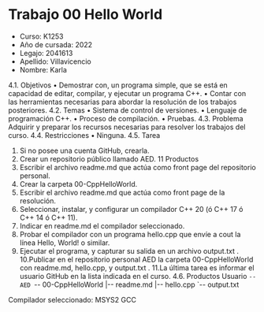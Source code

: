 #  Trabajo 00 Hello World
- Curso: K1253
- Año de cursada: 2022
- Legajo: 2041613
- Apellido: Villavicencio
- Nombre: Karla

4.1. Objetivos
• Demostrar con, un programa simple, que se está en capacidad de editar,
compilar, y ejecutar un programa C++.
• Contar con las herramientas necesarias para abordar la resolución de los
trabajos posteriores.
4.2. Temas
• Sistema de control de versiones.
• Lenguaje de programación C++.
• Proceso de compilación.
• Pruebas.
4.3. Problema
Adquirir y preparar los recursos necesarias para resolver los trabajos del curso.
4.4. Restricciones
• Ninguna.
4.5. Tarea
1. Si no posee una cuenta GitHub, crearla.
2. Crear un repositorio público llamado AED.
11
Productos
3. Escribir el archivo readme.md que actúa como front page del repositorio
personal.
4. Crear la carpeta 00-CppHelloWorld.
5. Escribir el archivo readme.md que actúa como front page de la resolución.
6. Seleccionar, instalar, y configurar un compilador C++ 20 (ó C++ 17 ó C++ 14
ó C++ 11).
7. Indicar en readme.md el compilador seleccionado.
8. Probar el compilador con un programa hello.cpp que envíe a cout la línea
Hello, World! o similar.
9. Ejecutar el programa, y capturar su salida en un archivo output.txt .
10.Publicar en el repositorio personal AED la carpeta 00-CppHelloWorld con
readme.md, hello.cpp, y output.txt .
11.La última tarea es informar el usuario GitHub en la lista indicada en el curso.
4.6. Productos
Usuario
`-- AED
 `-- 00-CppHelloWorld
 |-- readme.md
 |-- hello.cpp
 `-- output.txt


Compilador seleccionado: MSYS2 GCC
